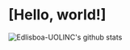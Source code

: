 # [Hello, world!]

![Edlisboa-UOLINC's github stats](https://github-readme-stats.vercel.app/api?username=edlisboa-uolinc&show_icons=true&hide_border=true)
